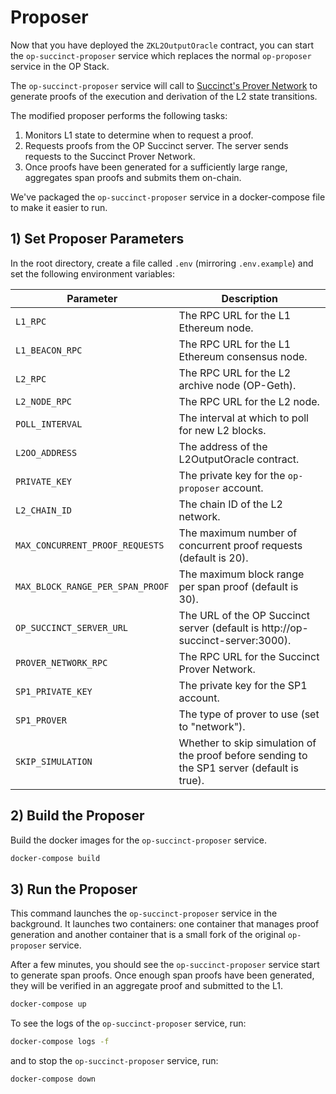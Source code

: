 # Proposer

Now that you have deployed the `ZKL2OutputOracle` contract, you can start the `op-succinct-proposer` service which replaces the normal `op-proposer` service in the OP Stack.

The `op-succinct-proposer` service will call to [Succinct's Prover Network](https://google.com) to generate proofs of the execution and derivation of the L2 state transitions.

The modified proposer  performs the following tasks:
1. Monitors L1 state to determine when to request a proof.
2. Requests proofs from the OP Succinct server. The server sends requests to the Succinct Prover Network.
3. Once proofs have been generated for a sufficiently large range, aggregates span proofs and submits them on-chain.

We've packaged the `op-succinct-proposer` service in a docker-compose file to make it easier to run.

## 1) Set Proposer Parameters

In the root directory, create a file called `.env` (mirroring `.env.example`) and set the following environment variables:

| Parameter | Description |
|-----------|-------------|
| `L1_RPC` | The RPC URL for the L1 Ethereum node. |
| `L1_BEACON_RPC` | The RPC URL for the L1 Ethereum consensus node. |
| `L2_RPC` | The RPC URL for the L2 archive node (OP-Geth). |
| `L2_NODE_RPC` | The RPC URL for the L2 node. |
| `POLL_INTERVAL` | The interval at which to poll for new L2 blocks. |
| `L2OO_ADDRESS` | The address of the L2OutputOracle contract. |
| `PRIVATE_KEY` | The private key for the `op-proposer` account. |
| `L2_CHAIN_ID` | The chain ID of the L2 network. |
| `MAX_CONCURRENT_PROOF_REQUESTS` | The maximum number of concurrent proof requests (default is 20). |
| `MAX_BLOCK_RANGE_PER_SPAN_PROOF` | The maximum block range per span proof (default is 30). |
| `OP_SUCCINCT_SERVER_URL` | The URL of the OP Succinct server (default is http://op-succinct-server:3000). |
| `PROVER_NETWORK_RPC` | The RPC URL for the Succinct Prover Network. |
| `SP1_PRIVATE_KEY` | The private key for the SP1 account. |
| `SP1_PROVER` | The type of prover to use (set to "network"). |
| `SKIP_SIMULATION` | Whether to skip simulation of the proof before sending to the SP1 server (default is true). |


## 2) Build the Proposer

Build the docker images for the `op-succinct-proposer` service.

```bash
docker-compose build
```

## 3) Run the Proposer

This command launches the `op-succinct-proposer` service in the background. It launches two containers: one container that manages proof generation and another container that is a small fork of the original `op-proposer` service.

After a few minutes, you should see the `op-succinct-proposer` service start to generate span proofs. Once enough span proofs have been generated, they will be verified in an aggregate proof and submitted to the L1.

```bash
docker-compose up
```

To see the logs of the `op-succinct-proposer` service, run:

```bash
docker-compose logs -f
```

and to stop the `op-succinct-proposer` service, run:

```bash
docker-compose down
```